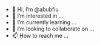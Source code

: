- 👋 Hi, I’m @abubfiu
- 👀 I’m interested in ...
- 🌱 I’m currently learning ...
- 💞️ I’m looking to collaborate on ...
- 📫 How to reach me ...

<!---
abubfiu/abubfiu is a ✨ special ✨ repository because its `README.md` (this file) appears on your GitHub profile.
You can click the Preview link to take a look at your changes.
--->
